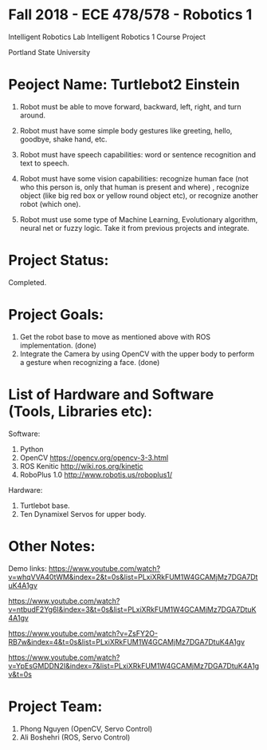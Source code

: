 # Fall 2018 - ECE 478/578 - Robotics 1

Intelligent Robotics Lab Intelligent Robotics 1 Course Project

Portland State University

# Peoject Name: Turtlebot2 Einstein 

1. Robot must be able to move forward, backward, left, right, and turn around.

2. Robot must have some simple body gestures like greeting, hello, goodbye, shake hand, etc.

3. Robot must have speech capabilities: word or sentence recognition and text to speech.

4. Robot must have some vision capabilities: recognize human face (not who this person is, only that human is present and where) , recognize object (like big red box or yellow round object etc), or recognize another robot (which one).

5. Robot must use some type of Machine Learning, Evolutionary algorithm, neural net or fuzzy logic. Take it from previous projects and integrate.

# Project Status:

Completed.

# Project Goals:

1. Get the robot base to move as mentioned above with ROS implementation. (done)
2. Integrate the Camera by using OpenCV with the upper body to perform a gesture when recognizing a face. (done)

# List of Hardware and Software (Tools, Libraries etc):

Software:
1. Python
2. OpenCV https://opencv.org/opencv-3-3.html
3. ROS Kenitic http://wiki.ros.org/kinetic
4. RoboPlus 1.0 http://www.robotis.us/roboplus1/

Hardware:
1. Turtlebot base.
2. Ten Dynamixel Servos for upper body.

# Other Notes:
Demo links:
https://www.youtube.com/watch?v=whqVVA40tWM&index=2&t=0s&list=PLxiXRkFUM1W4GCAMjMz7DGA7DtuK4A1gv

https://www.youtube.com/watch?v=ntbudF2Yg6I&index=3&t=0s&list=PLxiXRkFUM1W4GCAMjMz7DGA7DtuK4A1gv

https://www.youtube.com/watch?v=ZsFY2O-RB7w&index=4&t=0s&list=PLxiXRkFUM1W4GCAMjMz7DGA7DtuK4A1gv

https://www.youtube.com/watch?v=YpEsGMDDN2I&index=7&list=PLxiXRkFUM1W4GCAMjMz7DGA7DtuK4A1gv&t=0s

# Project Team:
1. Phong Nguyen (OpenCV, Servo Control)
2. Ali Boshehri (ROS, Servo Control)
